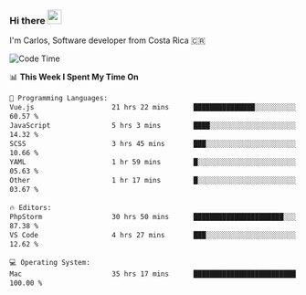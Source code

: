 ### Hi there <img src="https://media.giphy.com/media/hvRJCLFzcasrR4ia7z/giphy.gif" width="25px" height="25px">

I'm Carlos, Software developer from Costa Rica 🇨🇷

[//]: # (<a href="https://app.daily.dev/carum98"><img src="https://github.com/carum98/carum98/blob/main/devcard.svg" width="400" alt="Carlos Umaña Acevedo's Dev Card"/></a>)


<!--START_SECTION:waka-->
![Code Time](http://img.shields.io/badge/Code%20Time-12%2C035%20hrs%2016%20mins-blue)

📊 **This Week I Spent My Time On** 

```text
💬 Programming Languages: 
Vue.js                   21 hrs 22 mins      ███████████████░░░░░░░░░░   60.57 % 
JavaScript               5 hrs 3 mins        ████░░░░░░░░░░░░░░░░░░░░░   14.32 % 
SCSS                     3 hrs 45 mins       ███░░░░░░░░░░░░░░░░░░░░░░   10.66 % 
YAML                     1 hr 59 mins        █░░░░░░░░░░░░░░░░░░░░░░░░   05.63 % 
Other                    1 hr 17 mins        █░░░░░░░░░░░░░░░░░░░░░░░░   03.67 % 

🔥 Editors: 
PhpStorm                 30 hrs 50 mins      ██████████████████████░░░   87.38 % 
VS Code                  4 hrs 27 mins       ███░░░░░░░░░░░░░░░░░░░░░░   12.62 % 

💻 Operating System: 
Mac                      35 hrs 17 mins      █████████████████████████   100.00 % 
```


<!--END_SECTION:waka-->
